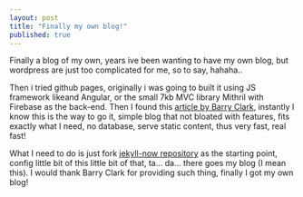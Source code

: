 ```yaml
---
layout: post
title: "Finally my own blog!"
published: true
---
```




Finally a blog of my own, years ive been wanting to have my own blog, but wordpress are just too complicated for me, so to say, hahaha..

Then i tried github pages, originally i was going to built it using JS framework likeand  Angular, or the small 7kb MVC library Mithril with Firebase as the back-end. Then I found this [article by Barry Clark](https://www.smashingmagazine.com/2014/08/build-blog-jekyll-github-pages/), instantly I know this is the way to go it, simple blog that not bloated with features, fits exactly what I need, no database, serve static content, thus very fast, real fast! 

What I need to do is just fork [jekyll-now repository](https://github.com/barryclark/jekyll-now) as the starting point, config little bit of this little bit of that, ta... da... there goes my blog (I mean this). I would thank Barry Clark for providing such thing, finally I got my own blog!
